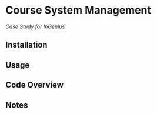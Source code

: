 # Course System Management

_Case Study for InGenius_

## Installation

## Usage

## Code Overview

## Notes
